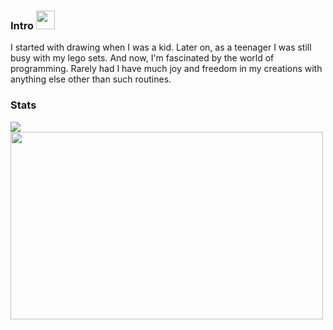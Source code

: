 ### Intro <img src="https://raw.githubusercontent.com/MxCvlibr/MxCvlibr/master/wave.gif" width="30px">

I started with drawing when I was a kid. Later on, as a teenager I was still busy with my lego sets. And now, I'm fascinated by the world of programming. Rarely had I have much joy and freedom in my creations with anything else other than such routines.

### Stats
<img styles="margin-top:0px;" src="https://github-readme-stats.vercel.app/api?username=Meta-lad&show_icons=true&count_private=true&include_all_commits=true&bg_color=fafbfc&text_color=12181b&icon_color=2ceb46&title_color=2ceb46&hide_title=true" />

<img src="https://raw.githubusercontent.com/MxCvlibr/MxCvlibr/master/200.gif" width="500px" height="300px">



